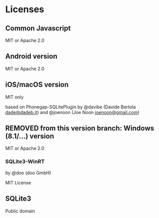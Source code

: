 # Licenses

## Common Javascript

MIT or Apache 2.0

## Android version

MIT or Apache 2.0

## iOS/macOS version

MIT only

based on Phonegap-SQLitePlugin by @davibe (Davide Bertola <dade@dadeb.it>) and @joenoon (Joe Noon <joenoon@gmail.com>)

## REMOVED from this version branch: Windows (8.1/...) version

MIT or Apache 2.0

### SQLite3-WinRT

by @doo (doo GmbH)

MIT License

## SQLite3

Public domain
